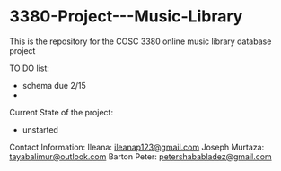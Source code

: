 # 3380-Project---Music-Library
This is the repository for the COSC 3380 online music library database project 

TO DO list:
* schema due 2/15
*

Current State of the project:
* unstarted 

Contact Information:
Ileana: ileanap123@gmail.com
Joseph
Murtaza: tayabalimur@outlook.com
Barton
Peter: petershababladez@gmail.com
